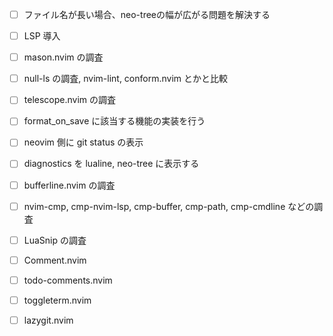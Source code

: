 - [ ] ファイル名が長い場合、neo-treeの幅が広がる問題を解決する
- [ ] LSP 導入
- [ ] mason.nvim の調査
- [ ] null-ls の調査, nvim-lint, conform.nvim とかと比較
- [ ] telescope.nvim の調査
- [ ] format_on_save に該当する機能の実装を行う
- [ ] neovim 側に git status の表示
- [ ] diagnostics を lualine, neo-tree に表示する
- [ ] bufferline.nvim の調査
- [ ] nvim-cmp, cmp-nvim-lsp, cmp-buffer, cmp-path, cmp-cmdline などの調査
- [ ] LuaSnip の調査
- [ ] Comment.nvim
- [ ] todo-comments.nvim
- [ ] toggleterm.nvim
- [ ] lazygit.nvim

